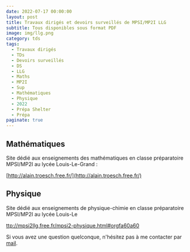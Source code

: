 ```yaml
---
date: 2022-07-17 00:00:00
layout: post
title: Travaux dirigés et devoirs surveillés de MPSI/MP2I LLG
subtitle: Tous disponibles sous format PDF
image: img/llg.png
category: tds
tags:
  - Travaux dirigés
  - TDs
  - Devoirs surveillés
  - DS
  - LLG
  - Maths
  - MP2I
  - Sup
  - Mathématiques
  - Physique
  - 2022
  - Prépa Shelter
  - Prépa
paginate: true
---
```


## Mathématiques

Site dédié aux enseignements des mathématiques en classe préparatoire MPSI/MP2I au lycée Louis-Le-Grand :

[http://alain.troesch.free.fr/](http://alain.troesch.free.fr/) 

## Physique

Site dédié aux enseignements de physique-chimie en classe préparatoire MPSI/MP2I au lycée Louis-Le

[ttp://mpsi2llg.free.fr/mpsi2-physique.html#orgfa60a60](http://mpsi2llg.free.fr/mpsi2-physique.html#orgfa60a60)

Si vous avez une question quelconque, n'hésitez pas à me contacter par [mail](https://www.prepashelter.com/contact/).
